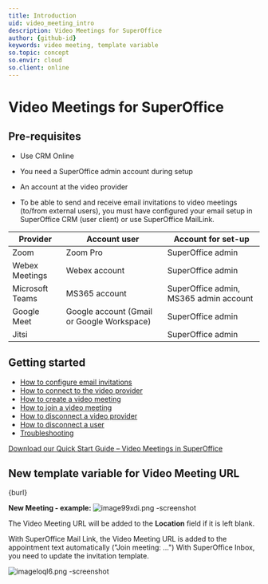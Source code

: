 ```yaml
---
title: Introduction
uid: video_meeting_intro
description: Video Meetings for SuperOffice
author: {github-id}
keywords: video meeting, template variable
so.topic: concept
so.envir: cloud
so.client: online
---
```


# Video Meetings for SuperOffice

## Pre-requisites

* Use CRM Online

* You need a SuperOffice admin account during setup

* An account at the video provider

* To be able to send and receive email invitations to video meetings (to/from external users), you must have configured your email setup in SuperOffice CRM (user client) or use SuperOffice MailLink.

| Provider | Account user | Account for set-up |
|---|---|---|
| Zoom | Zoom Pro | SuperOffice admin |
| Webex Meetings | Webex account | SuperOffice admin |
| Microsoft Teams | MS365 account | SuperOffice admin, MS365 admin account |
| Google Meet | Google account (Gmail or Google Workspace) | SuperOffice admin |
| Jitsi | | SuperOffice admin |

## Getting started

* [How to configure email invitations][4]
* [How to connect to the video provider][5]
* [How to create a video meeting][1]
* [How to join a video meeting][2]
* [How to disconnect a video provider][3]
* [How to disconnect a user][6]
* [Troubleshooting][7]

<a href="../assets/downloads/video-meetings-in-superoffice---quick-start-v2.pdf" download>Download our Quick Start Guide – Video Meetings in SuperOffice​</a>

## New template variable for Video Meeting URL

{burl}

**New Meeting - example:**
![image99xdi.png -screenshot][img1]

The Video Meeting URL will be added to the **Location** field if it is left blank.

With SuperOffice Mail Link, the Video Meeting URL is added to the appointment text automatically ("Join meeting: ...")
With SuperOffice Inbox, you need to update the invitation template.

![imageloql6.png -screenshot][img2]

<!-- Referenced links -->
[1]: howto/create.md
[2]: howto/join.md
[3]: howto/disconnect-provider.md
[4]: howto/configure-email-invitations.md
[5]: howto/connect-provider.md
[6]: howto/disconnect-user.md
[7]: troubleshooting.md

<!-- Referenced images -->
[img1]: media/image99xdi.png
[img2]: media/imageloql6.png
